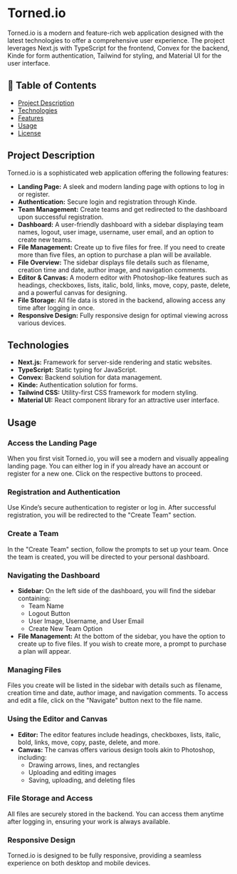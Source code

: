 # Torned.io

Torned.io is a modern and feature-rich web application designed with the latest technologies to offer a comprehensive user experience. The project leverages Next.js with TypeScript for the frontend, Convex for the backend, Kinde for form authentication, Tailwind for styling, and Material UI for the user interface.

## 📜 Table of Contents

- [Project Description](#project-description)
- [Technologies](#technologies)
- [Features](#features)
- [Usage](#usage)
- [License](#license)

## Project Description

Torned.io is a sophisticated web application offering the following features:

- **Landing Page:** A sleek and modern landing page with options to log in or register.
- **Authentication:** Secure login and registration through Kinde.
- **Team Management:** Create teams and get redirected to the dashboard upon successful registration.
- **Dashboard:** A user-friendly dashboard with a sidebar displaying team names, logout, user image, username, user email, and an option to create new teams.
- **File Management:** Create up to five files for free. If you need to create more than five files, an option to purchase a plan will be available.
- **File Overview:** The sidebar displays file details such as filename, creation time and date, author image, and navigation comments.
- **Editor & Canvas:** A modern editor with Photoshop-like features such as headings, checkboxes, lists, italic, bold, links, move, copy, paste, delete, and a powerful canvas for designing.
- **File Storage:** All file data is stored in the backend, allowing access any time after logging in once.
- **Responsive Design:** Fully responsive design for optimal viewing across various devices.

## Technologies

- **Next.js:** Framework for server-side rendering and static websites.
- **TypeScript:** Static typing for JavaScript.
- **Convex:** Backend solution for data management.
- **Kinde:** Authentication solution for forms.
- **Tailwind CSS:** Utility-first CSS framework for modern styling.
- **Material UI:** React component library for an attractive user interface.

## Usage

### Access the Landing Page

When you first visit Torned.io, you will see a modern and visually appealing landing page. You can either log in if you already have an account or register for a new one. Click on the respective buttons to proceed.

### Registration and Authentication

Use Kinde’s secure authentication to register or log in. After successful registration, you will be redirected to the "Create Team" section.

### Create a Team

In the "Create Team" section, follow the prompts to set up your team. Once the team is created, you will be directed to your personal dashboard.

### Navigating the Dashboard

- **Sidebar:** On the left side of the dashboard, you will find the sidebar containing:
  - Team Name
  - Logout Button
  - User Image, Username, and User Email
  - Create New Team Option
- **File Management:** At the bottom of the sidebar, you have the option to create up to five files. If you wish to create more, a prompt to purchase a plan will appear.

### Managing Files

Files you create will be listed in the sidebar with details such as filename, creation time and date, author image, and navigation comments. To access and edit a file, click on the "Navigate" button next to the file name.

### Using the Editor and Canvas

- **Editor:** The editor features include headings, checkboxes, lists, italic, bold, links, move, copy, paste, delete, and more.
- **Canvas:** The canvas offers various design tools akin to Photoshop, including:
  - Drawing arrows, lines, and rectangles
  - Uploading and editing images
  - Saving, uploading, and deleting files

### File Storage and Access

All files are securely stored in the backend. You can access them anytime after logging in, ensuring your work is always available.

### Responsive Design

Torned.io is designed to be fully responsive, providing a seamless experience on both desktop and mobile devices.


